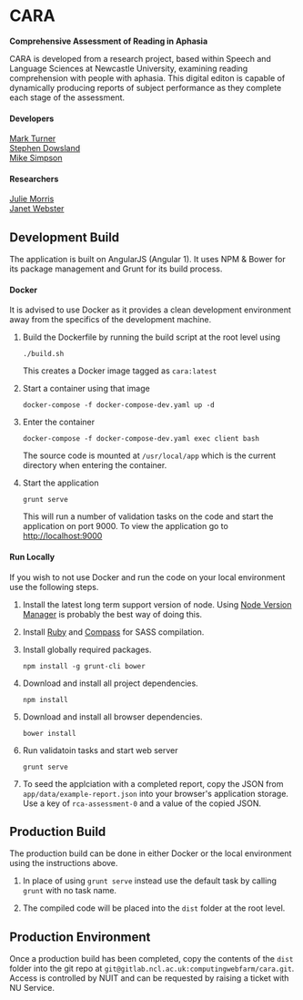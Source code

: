 # CARA
**Comprehensive Assessment of Reading in Aphasia**

CARA is developed from a research project, based within Speech and Language Sciences at Newcastle University, examining reading comprehension with people with aphasia. This digital editon is capable of dynamically producing reports of subject performance as they complete each stage of the assessment.

#### Developers

[Mark Turner](https://github.com/markdturner)  
[Stephen Dowsland](https://github.com/sdowsland)  
[Mike Simpson](https://github.com/mdsimpson42)

#### Researchers

[Julie Morris](https://www.ncl.ac.uk/ecls/staff/profile/juliemorris.html#background)  
[Janet Webster](https://www.ncl.ac.uk/ecls/staff/profile/janetwebster.html#background)

## Development Build

The application is built on AngularJS (Angular 1). It uses NPM & Bower for its package management and Grunt for its build process.

#### Docker

It is advised to use Docker as it provides a clean development environment away from the specifics of the development machine.

1. Build the Dockerfile by running the build script at the root level using

    ```
    ./build.sh
    ```

    This creates a Docker image tagged as `cara:latest`

2. Start a container using that image

    ```
    docker-compose -f docker-compose-dev.yaml up -d
    ```

3. Enter the container

    ```
    docker-compose -f docker-compose-dev.yaml exec client bash
    ```

    The source code is mounted at `/usr/local/app` which is the current directory when entering the container.
    
4. Start the application

    ```
    grunt serve
    ```
    
    This will run a number of validation tasks on the code and start the application on port 9000. To view the application go to [http://localhost:9000](http://localhost:9000)

#### Run Locally

If you wish to not use Docker and run the code on your local environment use the following steps.

1. Install the latest long term support version of node. Using [Node Version Manager](https://github.com/creationix/nvm) is probably the best way of doing this.

2. Install [Ruby](http://www.ruby-lang.org/en/downloads/) and [Compass](http://compass-style.org/install/) for SASS compilation.

3. Install globally required packages. 
    
    ```
    npm install -g grunt-cli bower
    ``` 
    
4. Download and install all project dependencies.
    
    ```
    npm install
    ``` 
    
5. Download and install all browser dependencies.
    
    ```
    bower install
    ```
    
6. Run validatoin tasks and start web server

    ```
    grunt serve
    ```

7. To seed the applciation with a completed report, copy the JSON from `app/data/example-report.json` into your browser's application storage. Use a key of `rca-assessment-0` and a value of the copied JSON.

## Production Build

The production build can be done in either Docker or the local environment using the instructions above.

1. In place of using `grunt serve` instead use the default task by calling `grunt` with no task name.

2. The compiled code will be placed into the `dist` folder at the root level.

## Production Environment

Once a production build has been completed, copy the contents of the `dist` folder into the git repo at `git@gitlab.ncl.ac.uk:computingwebfarm/cara.git`. Access is controlled by NUIT and can be requested by raising a ticket with NU Service.
